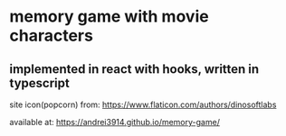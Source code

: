 # memory game with movie characters
## implemented in react with hooks, written in typescript

site icon(popcorn) from: https://www.flaticon.com/authors/dinosoftlabs

available at: https://andrei3914.github.io/memory-game/